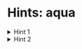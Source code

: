 # Hints: aqua

<details>
  <summary>Hint 1</summary>
  
  To be done...
  
</details>

<details>
  <summary>Hint 2</summary>

  To be done...

</details>
